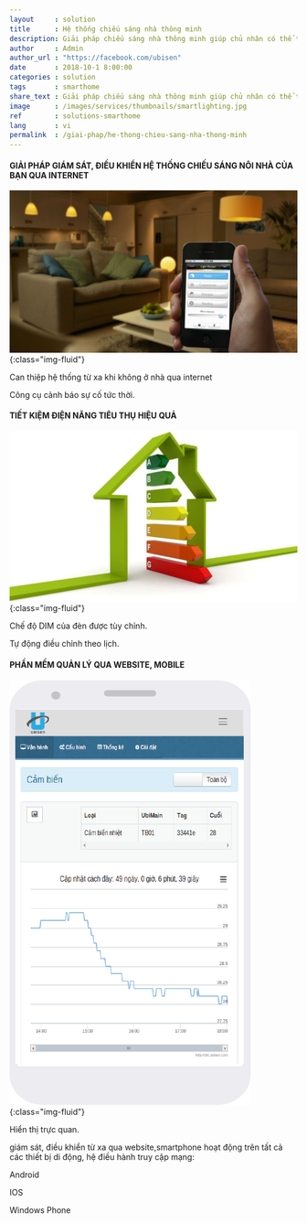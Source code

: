 ```yaml
---
layout     : solution
title      : Hệ thống chiếu sáng nhà thông minh
description: Giải pháp chiếu sáng nhà thông minh giúp chủ nhân có thể thực thiện điều khiển chế độ DIM để tiết kiệm năng lượng một cách đơn giản qua mobile. Can thiệp hệ thống từ xa khi không ở nhà qua internet. Công cụ cảnh báo sự cố tức thời.
author     : Admin
author_url : "https://facebook.com/ubisen"
date       : 2018-10-1 8:00:00
categories : solution
tags       : smarthome
share_text : Giải pháp chiếu sáng nhà thông minh giúp chủ nhân có thể thực thiện điều khiển chế độ DIM để tiết kiệm năng lượng một cách đơn giản qua mobile, ...
image      : /images/services/thumbnails/smartlighting.jpg
ref        : solutions-smarthome
lang       : vi
permalink  : /giai-phap/he-thong-chieu-sang-nha-thong-minh
---
```


#### GIẢI PHÁP GIÁM SÁT, ĐIỀU KHIỂN HỆ THỐNG CHIẾU SÁNG NÔI NHÀ CỦA BẠN QUA INTERNET

![energy-management](/images/services/smart-lighting.jpg){:class="img-fluid"}

Can thiệp hệ thống từ xa khi không ở nhà qua internet

Công cụ cảnh báo sự cố tức thời.

#### TIẾT KIỆM ĐIỆN NĂNG TIÊU THỤ HIỆU QUẢ

![energy-management](/images/services/save-energy.jpg){:class="img-fluid"}

Chế độ DIM của đèn được tùy chỉnh.

Tự động điều chỉnh theo lịch.

#### PHẦN MỀM QUẢN LÝ QUA WEBSITE, MOBILE

![energy-management](/images/services/sht-3.png){:class="img-fluid"}

Hiển thị trực quan.

giám sát, điều khiển từ xa qua website,smartphone hoạt động trên tất cả các thiết bị di động, hệ điều hành truy cập mạng:

Android

IOS

Windows Phone
